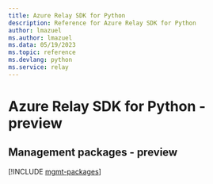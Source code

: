 ```yaml
---
title: Azure Relay SDK for Python
description: Reference for Azure Relay SDK for Python
author: lmazuel
ms.author: lmazuel
ms.data: 05/19/2023
ms.topic: reference
ms.devlang: python
ms.service: relay
---
```

# Azure Relay SDK for Python - preview

## Management packages - preview
[!INCLUDE [mgmt-packages](relay-mgmt-index.md)]